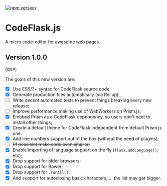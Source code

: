 [![npm version](https://badge.fury.io/js/codeflask.svg)](https://www.npmjs.com/package/codeflask)

# CodeFlask.js
A micro code-editor for awesome web pages.

## Version 1.0.0

(WIP)

The goals of this new version are:

- [x] Use ES6/7+ syntax for CodeFlask source code;
- [x] Generate production files automatically (via Rollup);
- [ ] Write decent automated tests to prevent things breaking every new release;
- [ ] Improve performance making use of WebWorkers on Prism.js;
- [x] Embbed Prism as a CodeFlask dependency, so users don't neet to install other things;
- [x] Create a default theme for CodeFlask independent from default Prism.js one.
- [x] Add line numbers support out of the box (without the need of plugins);
- [ ] ~~(If possible) make code even smaller;~~
- [x] Enable importing of language support on the fly (`flask.addLanguage()`, etc);
- [x] Drop support for older browsers;
- [x] Drop support for Bower;
- [x] Drop support for `.runAll()`;
- [x] Add support for autoclosing basic characters;
... the list may get bigger.